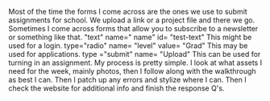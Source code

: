 Most of the time the forms I come across are the ones we use to submit assignments for school. We upload a link or a project file and there we go. Sometimes I come across forms that allow you to subscribe to a newsletter or something like that.
 "text" name=" name" id= "test-text" This might be used for a login. type="radio" name= "level" value= "Grad"  This may be used for applications. type ="submit" name= "Upload" This can be used for turning in an assignment.
My process is pretty simple. I look at what assets I need for the week, mainly photos, then I follow along with the walkthrough as best I can. Then I patch up any errors and stylize where I can. Then I check the website for additional info and finish the response Q's.
